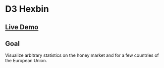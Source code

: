 # D3 Hexbin

## [Live Demo](https://codepen.io/borntofrappe/full/bXaezg)

## Goal

Visualize arbitrary statistics on the honey market and for a few countries of the European Union.